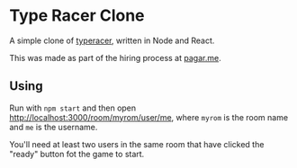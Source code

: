 # Type Racer Clone

A simple clone of [typeracer](http://play.typeracer.com/), written in Node and React.

This was made as part of the hiring process at [pagar.me](https://pagar.me/).

## Using

Run with `npm start` and then open [http://localhost:3000/room/myrom/user/me](http://localhost:3000/room/myrom/user/me), where `myrom` is the room name and `me` is the username.

You'll need at least two users in the same room that have clicked the "ready" button fot the game to start.
